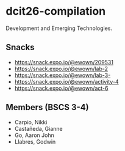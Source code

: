 # dcit26-compilation

Development and Emerging Technologies.

## Snacks
* https://snack.expo.io/@ewown/209531
* https://snack.expo.io/@ewown/lab-2
* https://snack.expo.io/@ewown/lab-3-
* https://snack.expo.io/@ewown/activity-4
* https://snack.expo.io/@ewown/act-6

## Members (BSCS 3-4)
* Carpio, Nikki
* Castañeda, Gianne
* Go, Aaron John 
* Llabres, Godwin
